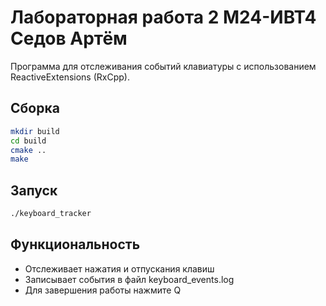 
# Лабораторная работа 2 М24-ИВТ4 Седов Артём


Программа для отслеживания событий клавиатуры с использованием ReactiveExtensions (RxCpp).

## Сборка

```bash
mkdir build
cd build
cmake ..
make
```

## Запуск

```bash
./keyboard_tracker
```

## Функциональность

- Отслеживает нажатия и отпускания клавиш
- Записывает события в файл keyboard_events.log
- Для завершения работы нажмите Q
